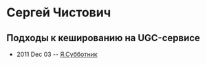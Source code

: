 # Сергей Чистович

## Подходы к кешированию на UGC-сервисе
- 2011 Dec 03 -- [Я.Субботник](https://events.yandex.ru/lib/talks/173/)    
